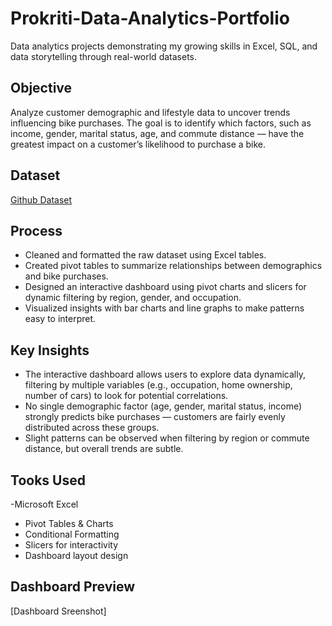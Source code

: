 # Prokriti-Data-Analytics-Portfolio
Data analytics projects demonstrating my growing skills in Excel, SQL, and data storytelling through real-world datasets.
## Objective
Analyze customer demographic and lifestyle data to uncover trends influencing bike purchases. The goal is to identify which factors, such as income, gender, marital status, age, and commute distance — have the greatest impact on a customer’s likelihood to purchase a bike.
## Dataset
[Github Dataset](https://github.com/AlexTheAnalyst/Excel-Tutorial/blob/main/Excel%20Project%20Dataset.xlsx)
## Process
- Cleaned and formatted the raw dataset using Excel tables.
- Created pivot tables to summarize relationships between demographics and bike purchases.  
- Designed an interactive dashboard using pivot charts and slicers for dynamic filtering by region, gender, and occupation.  
- Visualized insights with bar charts and line graphs to make patterns easy to interpret.
## Key Insights
- The interactive dashboard allows users to explore data dynamically, filtering by multiple variables (e.g., occupation, home ownership, number of cars) to look for potential correlations.
- No single demographic factor (age, gender, marital status, income) strongly predicts bike purchases — customers are fairly evenly distributed across these groups.
- Slight patterns can be observed when filtering by region or commute distance, but overall trends are subtle.
## Tooks Used
-Microsoft Excel  
  - Pivot Tables & Charts  
  - Conditional Formatting  
  - Slicers for interactivity  
  - Dashboard layout design
## Dashboard Preview
[Dashboard Sreenshot]
